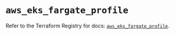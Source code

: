 # `aws_eks_fargate_profile`

Refer to the Terraform Registry for docs: [`aws_eks_fargate_profile`](https://registry.terraform.io/providers/hashicorp/aws/6.4.0/docs/resources/eks_fargate_profile).
